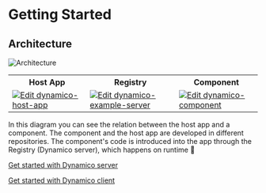 # Getting Started
## Architecture
![Architecture](https://user-images.githubusercontent.com/13674505/60023087-c32c4100-969d-11e9-9fd4-6c25107dc69b.png)

<div align="center">
  <table align="center">
    <tr>
      <th>Host App</th>
      <th>Registry</th>
      <th>Component</th>
    </tr>
    <tr>
      <td>
        <a href="https://codesandbox.io/s/dynamico-host-app-dht8g?fontsize=14">
          <img alt="Edit dynamico-host-app" src="https://codesandbox.io/static/img/play-codesandbox.svg" />
        </a>
      </td>
      <td>
        <a href="https://codesandbox.io/s/dynamico-example-server-d5m9b?fontsize=14">
          <img alt="Edit dynamico-example-server" src="https://codesandbox.io/static/img/play-codesandbox.svg" />
        </a>
      </td>
      <td>
        <a href="https://codesandbox.io/s/dynamic-component-j8o1g?fontsize=14">
          <img alt="Edit dynamico-component" src="https://codesandbox.io/static/img/play-codesandbox.svg" />
        </a>
      </td>
    </tr>
  </table>
</div>

In this diagram you can see the relation between the host app and a component. The component and the host app are developed in different repositories. The component's code is introduced into the app through the Registry (Dynamico server), which happens on runtime 🤯

[Get started with Dynamico server](./server/readme.md)

[Get started with Dynamico client](./client/readme.md)

